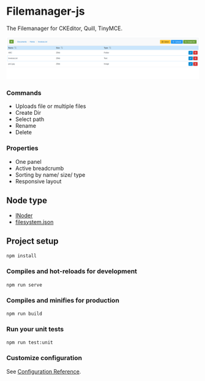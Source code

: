 # Filemanager-js

The Filemanager for CKEditor, Quill, TinyMCE.

![Filemanager](/public/screens/screen1.png)

### Commands

- Uploads file or multiple files
- Create Dir
- Select path
- Rename
- Delete

### Properties

- One panel
- Active breadcrumb
- Sorting by name/ size/ type
- Responsive layout

## Node type

- [INoder](/src/types.index.ts)
- [filesystem.json](/src/data/filesystem.json)

## Project setup

```
npm install
```

### Compiles and hot-reloads for development

```
npm run serve
```

### Compiles and minifies for production

```
npm run build
```

### Run your unit tests

```
npm run test:unit
```

### Customize configuration

See [Configuration Reference](https://cli.vuejs.org/config/).
